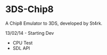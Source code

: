 3DS-Chip8
=========

A Chip8 Emulator to 3DS, developed by St4rk.


13/02/14 - Starting Dev
* CPU Test
* SDL API


